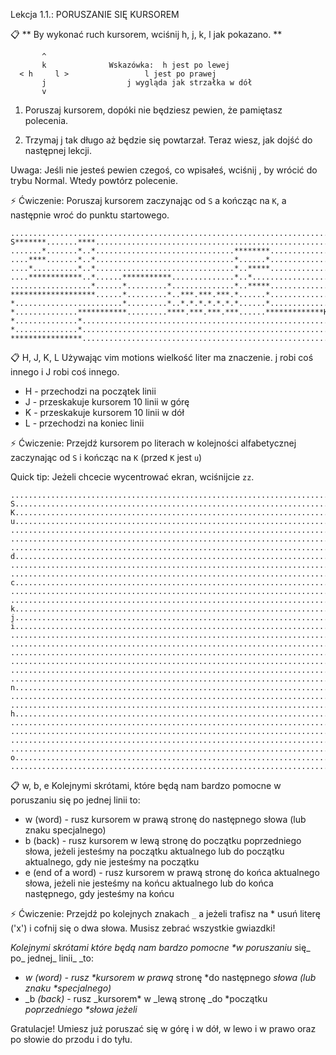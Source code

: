 Lekcja 1.1.: PORUSZANIE SIĘ KURSOREM

📋 ** By wykonać ruch kursorem, wciśnij h, j, k, l jak pokazano. **

	       ^
	       k		      Wskazówka:  h jest po lewej
	  < h	  l >				  l jest po prawej
	       j				  j wygląda jak strzałka w dół
	       v
  1. Poruszaj kursorem, dopóki nie będziesz pewien, że pamiętasz polecenia.

  2. Trzymaj  j  tak długo aż będzie się powtarzał.
     Teraz wiesz, jak dojść do następnej lekcji.

Uwaga: Jeśli nie jesteś pewien czegoś, co wpisałeś, wciśnij <ESC>, by wrócić do
       trybu Normal. Wtedy powtórz polecenie.

⚡️ Ćwiczenie:
Poruszaj kursorem zaczynając od `S` a kończąc na `K`, a następnie wroć do 
punktu startowego.

```
............................................................................
S*******.......****.........................................................
.......*.......*..*...............................********..................
....****.......*..*...............................*......*..................
....*..........*..*...............................*..*****..................
....************..*......***********..............*..*......................
..................*......*.........*..............*..*****..................
*******************......*.........*..***.***.***.*......*..................
*........................*.........*..*.*.*.*.*.*.*......*..................
*..............***********.........****.***.***.***......*************K.....
*..............*............................................................
*..............*............................................................
****************............................................................
```

📋 H, J, K, L
Używając vim motions wielkość liter ma znaczenie. j robi coś innego i J robi coś innego.
- H - przechodzi na początek linii
- J - przeskakuje kursorem 10 linii w górę
- K - przeskakuje kursorem 10 linii w dół
- L - przechodzi na koniec linii


⚡️ Ćwiczenie:
Przejdź kursorem po literach w kolejności alfabetycznej zaczynając od `S` i kończąc na `K` (przed `K` jest `u`)

Quick tip: Jeżeli chcecie wycentrować ekran, wciśnijcie `zz`.

```
............................................................................
S..........................................................................a
K...........................................................................
u..........................................................................t
............................................................................
............................................................................
............................................................................
d..........................................................................e
............................................................................
............................................................................
c..........................................................................b
............................................................................
...........................................................................s
k..........................................................................l
j...........................................................................
i...........................................................................
...........................................................................f
............................................................................
............................................................................
............................................................................
............................................................................
...........................................................................r
n..........................................................................m
............................................................................
............................................................................
h..........................................................................g
............................................................................
............................................................................
............................................................................
............................................................................
o..........................................................................p
............................................................................
```

📋 w, b, e
Kolejnymi skrótami, które będą nam bardzo pomocne w poruszaniu się po jednej linii to:
- w (word) - rusz kursorem w prawą stronę do następnego słowa (lub znaku specjalnego)
- b (back) - rusz kursorem w lewą stronę do początku poprzedniego słowa, jeżeli 
  jesteśmy na początku aktualnego lub do początku aktualnego, gdy nie jesteśmy na początku
- e (end of a word) - rusz kursorem w prawą stronę do końca aktualnego słowa, jeżeli 
  nie jesteśmy na końcu aktualnego lub do końca następnego, gdy jesteśmy na końcu

⚡️ Ćwiczenie:
Przejdź po kolejnych znakach `_` a jeżeli trafisz na * usuń literę ('x') i cofnij się o dwa słowa.
Musisz zebrać wszystkie gwiazdki!

_Kolejnymi _skrótami _które_ _będą_ nam_ bardzo_ _pomocne *w_ _poruszaniu_ się_ po_ jednej_ linii_ _to:
- _w (word) - rusz *kursorem w prawą_ stronę *do następnego _słowa (lub znaku *specjalnego)_
- _b _(_back_)_ - rusz _kursorem* w _lewą stronę _do *początku _poprzedniego *słowa jeżeli_ 


Gratulacje! Umiesz już poruszać się w górę i w dół, w lewo i w prawo oraz po słowie do przodu i do tyłu.
